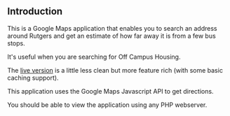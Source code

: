 ## Introduction

This is a Google Maps application that enables you to search an address around Rutgers and get an estimate of how far away it is from a few bus stops. 

It's useful when you are searching for Off Campus Housing.

The [live version](http://vverma.net) is a little less clean but more feature rich (with some basic caching support).

This application uses the Google Maps Javascript API to get directions.

You should be able to view the application using any PHP webserver.
